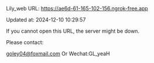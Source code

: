 Lily_web URL: https://ae6d-61-165-102-156.ngrok-free.app

Updated at: 2024-12-10 10:29:57

If you cannot open this URL, the server might be down.

Please contact: 

goley04@foxmail.com Or Wechat:GL_yeaH